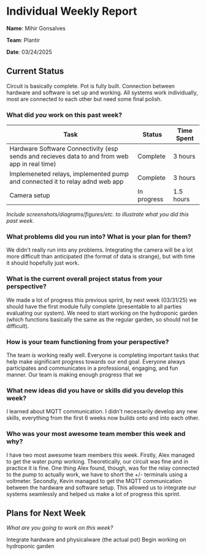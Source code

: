 # Individual Weekly Report

**Name**: Mihir Gonsalves

**Team**: Plantir

**Date**: 03/24/2025

## Current Status
Circuit is basically complete. Pot is fully built. Connection between hardware and software is set up and working. All systems work individually, most are connected to each other but need some final polish.

### What did _you_ work on this past week?

| Task | Status | Time Spent | 
| ---- | ------ | ---------- |
|   Hardware Software Connectivity (esp sends and recieves data to and from web app in real time)  |    Complete    |      3 hours      |
|   Implemeneted relays, implemented pump and connected it to relay adnd web app   |    Complete    |      3 hours      |
|   Camera setup   |    In progress    |      1.5 hours      |

*Include screenshots/diagrams/figures/etc. to illustrate what you did this past week.*


### What problems did you run into? What is your plan for them?
We didn't really run into any problems. Integrating the camera will be a lot more difficult than anticipated (the format of data is strange), but with time it should hopefully just work.


### What is the current overall project status from your perspective? 
We made a lot of progress this previous sprint, by next week (03/31/25) we should have the first module fully complete (presentable to all parties evaluating our system). We need to start working on the hydroponic garden (which functions basically the same as the regular garden, so should not be difficult). 


### How is your team functioning from your perspective?
The team is working really well. Everyone is completing important tasks that help make significant progress towards our end goal. Everyone always participates and communicates in a professional, engaging, and fun manner. Our team is making enough progress that we 


### What new ideas did you have or skills did you develop this week?
I learned about MQTT communication. I didn't necessarily develop any new skills, everything from the first 6 weeks now builds onto and into each other.


### Who was your most awesome team member this week and why?
I have two most awesome team members this week. 
Firstly, Alex managed to get the water pump working. Theoretically, our circuit was fine and in practice it is fine. One thing Alex found, though, was for the relay connected to the pump to actually work, we have to short the +/- terminals using a voltmeter. 
Secondly, Kevin managed to get the MQTT communication between the hardware and software setup. This allowed us to integrate our systems seamlessly and helped us make a lot of progress this sprint.

## Plans for Next Week
*What are you going to work on this week?*

Integrate hardware and physicalware (the actual pot)
Begin working on hydroponic garden

